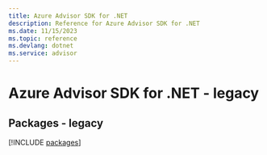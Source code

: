 ```yaml
---
title: Azure Advisor SDK for .NET
description: Reference for Azure Advisor SDK for .NET
ms.date: 11/15/2023
ms.topic: reference
ms.devlang: dotnet
ms.service: advisor
---
```

# Azure Advisor SDK for .NET - legacy
## Packages - legacy
[!INCLUDE [packages](advisor-index.md)]